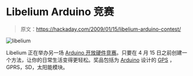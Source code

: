 # Libelium Arduino 竞赛

> 原文：<https://hackaday.com/2009/01/15/libelium-arduino-contest/>

![libelium](img/2e5cd99e722bf60fd13cf49b571082b8.png "libelium")

Libelium 正在举办另一场 [Arduino 开放硬件竞赛](http://www.libelium.com/tienda/catalog/contest.php "Libelium Comunicaciones Distribuidas")。只要在 4 月 15 日之前创建一个方法，让你的日常生活变得更轻松。奖品包括为 [Arduino](http://hackaday.com/tag/arduino) 设计的 [GPS](http://www.mahalo.com/GPS "GPS - Mahalo") ，GPRS，SD，太阳能模块。